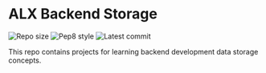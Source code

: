 # ALX Backend Storage

![Repo size](https://img.shields.io/github/repo-size/brysonwaisi/alx-backend-storage)
![Pep8 style](https://img.shields.io/badge/PEP8-style%20guide-purple?style=round-square)
![Latest commit](https://img.shields.io/github/last-commit/brysonwaisi/alx-backend-storage/main?style=round-square)

This repo contains projects for learning backend development data storage concepts.